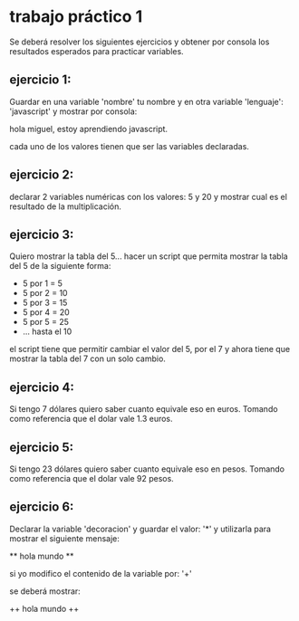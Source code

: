 # trabajo práctico 1

  Se deberá resolver los siguientes ejercicios y obtener por consola los resultados esperados para practicar variables.
  
## ejercicio 1:

Guardar en una variable 'nombre' tu nombre y en otra variable 'lenguaje': 'javascript' y mostrar por consola:

hola miguel, estoy aprendiendo javascript.

cada uno de los valores tienen que ser las variables declaradas.

## ejercicio 2:

declarar 2 variables numéricas con los valores: 5 y 20 y mostrar cual es el resultado de la multiplicación.

## ejercicio 3:

Quiero mostrar la tabla del 5... hacer un script que permita mostrar la tabla del 5 de la siguiente  forma:

- 5 por 1 = 5
- 5 por 2 = 10
- 5 por 3 = 15
- 5 por 4 = 20
- 5 por 5 = 25
- ... hasta el 10

el script tiene que permitir cambiar el valor del 5, por el 7 y ahora tiene que mostrar la tabla del 7 con un solo cambio.

## ejercicio 4:

Si tengo 7 dólares  quiero saber cuanto equivale eso en euros. Tomando como referencia que el dolar vale 1.3 euros.

## ejercicio 5:

Si tengo 23 dólares  quiero saber cuanto equivale eso en pesos. Tomando como referencia que el dolar vale 92 pesos.

## ejercicio 6:

Declarar la variable 'decoracion' y guardar el valor: '*' y utilizarla para mostrar el siguiente mensaje:

** hola mundo **

si yo modifico el contenido de la variable por: '+'

se deberá mostrar:

++ hola mundo ++